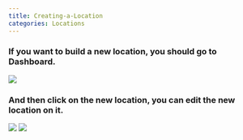 ```yaml
---
title: Creating-a-Location
categories: Locations
---
```

### If you want to build a new location, you should go to Dashboard.


![](https://cloud.githubusercontent.com/assets/26155270/23698949/6039736a-0428-11e7-8f57-3ba19ff5a00d.jpg)


### And then click on the new location, you can edit the new location on it.

![](https://cloud.githubusercontent.com/assets/26155270/23699066/ccab8bbe-0428-11e7-9e0f-6a39a263e268.png)  ![](https://cloud.githubusercontent.com/assets/26155270/23699105/e8847b20-0428-11e7-8246-3f2acaccfa90.png)

